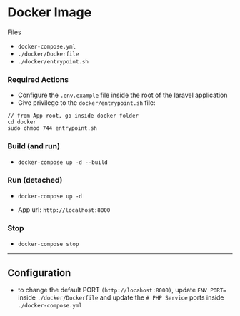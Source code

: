 # Docker Image

Files
- `docker-compose.yml`
- `./docker/Dockerfile`
- `./docker/entrypoint.sh`


### Required Actions
- Configure the `.env.example` file inside the root of the laravel application
- Give privilege to the `docker/entrypoint.sh` file: 

```
// from App root, go inside docker folder
cd docker 
sudo chmod 744 entrypoint.sh

```



### Build (and run)

- `docker-compose up -d --build`


### Run (detached)

- `docker-compose up -d`

- App url: `http://localhost:8000`


### Stop 

- `docker-compose stop`



---

## Configuration

- to change the default PORT `(http://locahost:8000)`, update `ENV PORT=` inside `./docker/Dockerfile` and update the `# PHP Service` ports inside `./docker-compose.yml`




